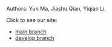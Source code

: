 Authors: Yun Ma, Jiashu Qian, Yiqian Li.

Click to see our site: 
- [main branch](https://kanbasfinalproject-lmq.netlify.app)
- [develop branch](https://develop--kanbasfinalproject-lmq.netlify.app)
